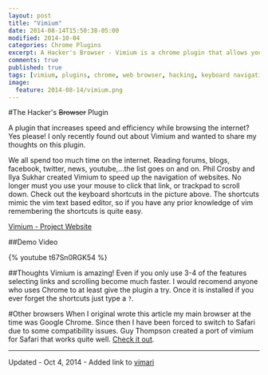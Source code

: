 ```yaml
---
layout: post
title: "Vimium"
date: 2014-08-14T15:50:38-05:00
modified: 2014-10-04
categories: Chrome Plugins
excerpt: A Hacker's Browser - Vimium is a chrome plugin that allows you to navigate the web using your keyboard.
comments: true
published: true
tags: [vimium, plugins, chrome, web browser, hacking, keyboard navigation]
image:
  feature: 2014-08-14/vimium.png
---
```


#The Hacker's <s>Browser</s> Plugin

A plugin that increases speed and efficiency while browsing the internet? Yes please! I only recently found out about Vimium and wanted to share my thoughts on this plugin. 

We all spend too much time on the internet. Reading forums, blogs, facebook, twitter, news, youtube,...the list goes on and on. Phil Crosby and Ilya Sukhar created Vimium to speed up the navigation of websites. No longer must you use your mouse to click that link, or trackpad to scroll down. Check out the keyboard shortcuts in the picture above. The shortcuts mimic the vim text based editor, so if you have any prior knowledge of vim remembering the shortcuts is quite easy.



[Vimium - Project Website](http://vimium.github.io/)



##Demo Video

{% youtube t67Sn0RGK54 %}

##Thoughts
Vimium is amazing! Even if you only use 3-4 of the features selecting links and scrolling become much faster. I would recomend anyone who uses Chrome to at least give the plugin a try. Once it is installed if you ever forget the shortcuts just type a ``?``.

#Other browsers 
When I original wrote this article my main browser at the time was Google Chrome. Since then I have been forced to switch to Safari due to some compatibility issues. Guy Thompson created a port of vimium for Safari that works quite well. [Check it out](https://github.com/guyht/vimari).

---

Updated - Oct 4, 2014 - Added link to [vimari](https://github.com/guyht/vimari)